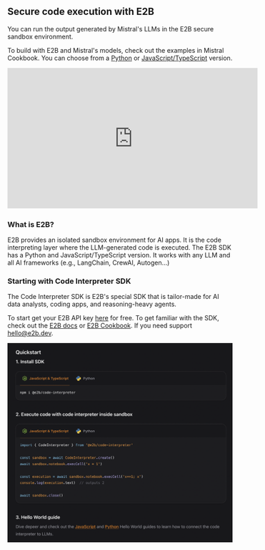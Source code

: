 ## Secure code execution with E2B

You can run the output generated by Mistral's LLMs in the E2B secure sandbox environment.

To build with E2B and Mistral's models, check out the examples in Mistral Cookbook. You can choose from a [Python](LINK_HERE) or [JavaScript/TypeScript](LINK_HERE) version.

<iframe width="560" height="315" src="https://www.youtube.com/embed/bButR7yNiyg" frameborder="0" allow="accelerometer; autoplay; encrypted-media; gyroscope; picture-in-picture" allowfullscreen></iframe>


### What is E2B?

E2B provides an isolated sandbox environment for AI apps. It is the code interpreting layer where the LLM-generated code is executed. The E2B SDK has a Python and JavaScript/TypeScript version. It works with any LLM and all AI frameworks (e.g., LangChain, CrewAI, Autogen...)


### Starting with Code Interpreter SDK
The Code Interpreter SDK is E2B's special SDK that is tailor-made for AI data analysts, coding apps, and reasoning-heavy agents.

To start get your E2B API key [here](https://e2b.dev/docs/getting-started/api-key) for free. To get familiar with the SDK, check out the [E2B docs](https://e2b.dev/docs) or [E2B Cookbook](https://github.com/e2b-dev/e2b-cookbook).  If you need support [hello@e2b.dev](mailto:hello@e2b.dev).


[![Example Image](image.png)](https://e2b.dev/docs)
